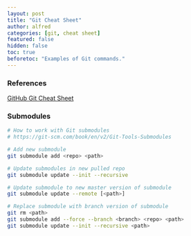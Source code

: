 ```yaml
---
layout: post
title: "Git Cheat Sheet"
author: alfred
categories: [git, cheat sheet]
featured: false
hidden: false
toc: true
beforetoc: "Examples of Git commands."
---
```


### References

[GitHub Git Cheat Sheet](https://education.github.com/git-cheat-sheet-education.pdf)

<!--more-->

### Submodules

```sh
# How to work with Git submodules
# https://git-scm.com/book/en/v2/Git-Tools-Submodules

# Add new submodule
git submodule add <repo> <path>

# Update submodules in new pulled repo
git submodule update --init --recursive

# Update submodule to new master version of submodule
git submodule update --remote [<path>]

# Replace submodule with branch version of submodule
git rm <path>
git submodule add --force --branch <branch> <repo> <path>
git submodule update --init --recursive <path>
```
